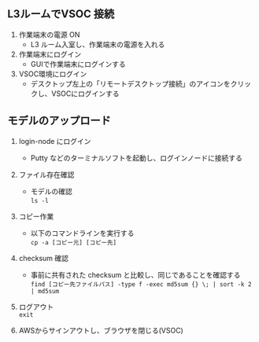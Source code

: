 ## L3ルームでVSOC 接続
1. 作業端末の電源 ON
   - L3 ルーム入室し、作業端末の電源を入れる
1. 作業端末にログイン
   - GUIで作業端末にログインする
1. VSOC環境にログイン
   - デスクトップ左上の「リモートデスクトップ接続」のアイコンをクリックし、VSOCにログインする

## モデルのアップロード
1. login-node にログイン
	- Putty などのターミナルソフトを起動し、ログインノードに接続する

1. ファイル存在確認
   - モデルの確認  
   	`ls -l`

1. コピー作業
    - 以下のコマンドラインを実行する  
   	`cp -a [コピー元] [コピー先]`

1. checksum 確認
    - 事前に共有された checksum と比較し、同じであることを確認する  
      `find [コピー先ファイルパス] -type f -exec md5sum {} \; | sort -k 2 | md5sum`

1. ログアウト  
	   `exit`
   
1. AWSからサインアウトし、ブラウザを閉じる(VSOC)
